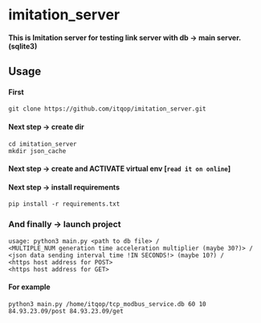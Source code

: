 # imitation_server
#### This is Imitation server for testing link server with db -> main server. (sqlite3) 

## Usage
#### First
```commandline
git clone https://github.com/itqop/imitation_server.git
```
#### Next step -> create dir
```commandline
cd imitation_server
mkdir json_cache
```
#### Next step -> create and ACTIVATE virtual env [```read it on online```]

#### Next step -> install requirements
```commandline
pip install -r requirements.txt
```
### And finally -> launch project
```commandline
usage: python3 main.py <path to db file> /
<MULTIPLE_NUM generation time acceleration multiplier (maybe 30?)> /
<json data sending interval time !IN SECONDS!> (maybe 10?) /
<https host address for POST>
<https host address for GET>
```
#### For example
```commandline
python3 main.py /home/itqop/tcp_modbus_service.db 60 10 84.93.23.09/post 84.93.23.09/get
```